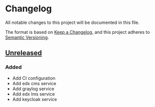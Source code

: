 # Changelog

All notable changes to this project will be documented in this file.

The format is based on [Keep a Changelog](https://keepachangelog.com/en/1.0.0/),
and this project adheres to
[Semantic Versioning](https://semver.org/spec/v2.0.0.html).

## [Unreleased]

### Added

- Add CI configuration
- Add edx cms service
- Add graylog service
- Add edx lms service
- Add keycloak service


[Unreleased]: https://github.com/openfun/learning-analytics-playground/commits/main
